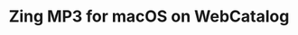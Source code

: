 ---
name: Zing MP3
category: Music
title: Zing MP3 for macOS on WebCatalog
key: zing-mp3
fullUrl: 'https://mp3.zing.vn'
hostname: mp3.zing.vn

---